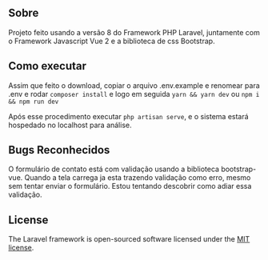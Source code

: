 ## Sobre

Projeto feito usando a versão 8 do Framework PHP Laravel, juntamente com o Framework Javascript Vue 2 e a biblioteca de css Bootstrap.

## Como executar

Assim que feito o download, copiar o arquivo .env.example e renomear para .env e rodar ```composer install``` e logo em seguida ```yarn && yarn dev``` ou ```npm i && npm run dev```

Após esse procedimento executar ```php artisan serve```, e o sistema estará hospedado no localhost para análise.

## Bugs Reconhecidos

O formulário de contato está com validação usando a biblioteca bootstrap-vue. Quando a tela carrega ja esta trazendo validação como erro, mesmo sem tentar enviar o formulário. Estou tentando descobrir como adiar essa validação.

## License

The Laravel framework is open-sourced software licensed under the [MIT license](https://opensource.org/licenses/MIT).
